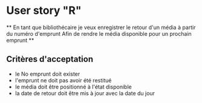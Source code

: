 # User story "R" 

 ** En tant que bibliothécaire 
je veux enregistrer le retour d'un média à partir du numéro d'emprunt 
Afin de rendre le média disponible pour un prochain emprunt **

## Critères d'acceptation 
 - le No emprunt doit exister 
 - l'emprunt ne doit pas avoir été restitué 
 - le média doit être positionné à l'état disponible 
 - la date de retour doit être mis à jour avec la date du jour

